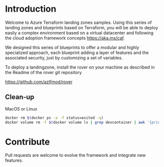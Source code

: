 # Introduction 
Welcome to Azure Terraform landing zones samples.
Using this series of landing zones and blueprints based on Terraform, you will be able to deploy easily a complex environment based on a virtual datacenter and following the cloud adoption framework concepts https://aka.ms/caf.

We designed this series of blueprints to offer a modular and highly specialized approach, each blueprint adding a layer of features and the associated security, just by customizing a set of variables.

To deploy a landingzone, install the rover on your machine as described in the Readme of the rover git repository

https://github.com/aztfmod/rover

## Clean-up

MacOS or Linux
```bash
docker rm $(docker ps -a -f status=exited -q)
docker volume rm -f $(docker volume ls | grep devcontainer | awk '{print $2}')
```

# Contribute
Pull requests are welcome to evolve the framework and integrate new features.